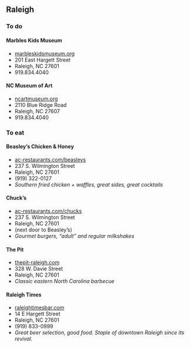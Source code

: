 ## Raleigh

### To do

#### Marbles Kids Museum
* <a href="http://www.marbleskidsmuseum.org/">marbleskidsmuseum.org</a>
* 201 East Hargett Street
* Raleigh, NC 27601
* 919.834.4040

#### NC Museum of Art
* <a href="http://www.ncartmuseum.org/">ncartmuseum.org</a>
* 2110 Blue Ridge Road
* Raleigh, NC 27607
* 919.834.4040


### To eat

#### Beasley’s Chicken & Honey
* <a href="http://ac-restaurants.com/beasleys/">ac-restaurants.com/beasleys</a>
* 237 S. Wilmington Street
* Raleigh, NC 27601
* (919) 322-0127
* *Southern fried chicken + waffles, great sides, great cocktails*

#### Chuck’s
* <a href="http://ac-restaurants.com/chucks/">ac-restaurants.com/chucks</a>
* 237 S. Wilmington Street
* Raleigh, NC 27601
* (next door to Beasley’s)
* *Gourmet burgers, “adult” and regular milkshakes*

#### The Pit
* <a href="http://www.thepit-raleigh.com/">thepit-raleigh.com</a>
* 328 W. Davie Street
* Raleigh, NC 27601
* *Classic eastern North Carolina barbecue*

#### Raleigh Times
* <a href="http://www.raleightimesbar.com/">raleightimesbar.com</a>
* 14 E Hargett Street
* Raleigh, NC 27601
* (919) 833-0999
* *Great beer selection, good food. Staple of downtown Raleigh since its revival.*

